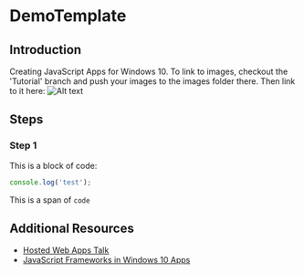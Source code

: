 # DemoTemplate

## Introduction
Creating JavaScript Apps for Windows 10.
To link to images, checkout the 'Tutorial' branch and push your images to the images folder there. Then link to it here:
![Alt text](https://raw.githubusercontent.com/alxlu/DemoTemplate/Tutorial/images/SampleImage.png)

## Steps

### Step 1
This is a block of code:
```javascript
console.log('test');
```
This is a span of `code`

## Additional Resources
- [Hosted Web Apps Talk](http://channel9.msdn.com/Events/Build/2015/2-665)
- [JavaScript Frameworks in Windows 10 Apps](http://channel9.msdn.com/Events/Build/2015/2-720)
